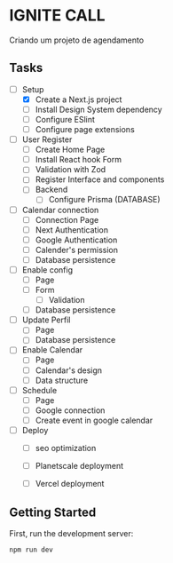 # IGNITE CALL

Criando um projeto de agendamento


## Tasks 

- [ ] Setup
  - [x] Create a Next.js project
  - [ ] Install Design System dependency
  - [ ] Configure ESlint
  - [ ] Configure page extensions
- [ ] User Register
  - [ ] Create Home Page
  - [ ] Install React hook Form
  - [ ] Validation with Zod
  - [ ] Register Interface and components
  - [ ] Backend
    - [ ] Configure Prisma (DATABASE)
- [ ] Calendar connection
  - [ ] Connection Page
  - [ ] Next Authentication
  - [ ] Google Authentication
  - [ ] Calender's permission
  - [ ] Database persistence
- [ ] Enable config
  - [ ] Page
  - [ ] Form
    - [ ] Validation
  - [ ] Database persistence
- [ ] Update Perfil
  - [ ] Page
  - [ ] Database persistence
- [ ] Enable Calendar
  - [ ] Page
  - [ ] Calendar's design
  - [ ] Data structure
- [ ] Schedule
  - [ ] Page
  - [ ] Google connection 
  - [ ] Create event in google calendar
- [ ] Deploy
  - [ ] seo optimization
  - [ ] Planetscale deployment 
  - [ ] Vercel deployment


## Getting Started

First, run the development server:

```bash
npm run dev
```